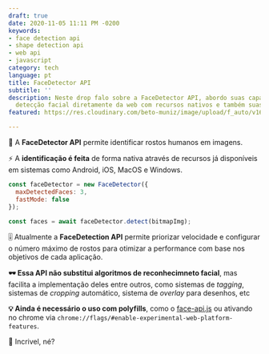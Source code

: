 ```yaml
---
draft: true
date: 2020-11-05 11:11 PM -0200
keywords:
- face detection api
- shape detection api
- web api
- javascript
category: tech
language: pt
title: FaceDetector API
subtitle: ''
description: Neste drop falo sobre a FaceDetector API, abordo suas capacidades para
  detecção facial diretamente da web com recursos nativos e também suas limitações.
featured: https://res.cloudinary.com/beto-muniz/image/upload/f_auto/v1604454186/Titulo_Image_fqqybz.jpg

---
```

🤖 A **FaceDetector API** permite identificar rostos humanos em imagens.

⚡️ A **identificação é feita** de forma nativa através de recursos já disponíveis em sistemas como Android, iOS, MacOS e Windows.

```javascript
const faceDetector = new FaceDetector({
  maxDetectedFaces: 3,
  fastMode: false
});

const faces = await faceDetector.detect(bitmapImg);
```

🎚 Atualmente a **FaceDetection API** permite priorizar velocidade e configurar o número máximo de rostos para otimizar a performance com base nos objetivos de cada aplicação.

**🕶 Essa API não substitui algoritmos de reconhecimneto facial**, mas facilita a implementação deles entre outros, como sistemas de _tagging_, sistemas de _cropping_ automático, sistema de _overlay_ para desenhos, etc

**💡 Ainda é necessário o uso com polyfills**, como o [face-api.js](https://justadudewhohacks.github.io/face-api.js/docs/index.html "face-api.js") ou ativando no chrome via `chrome://flags/#enable-experimental-web-platform-features`.

🤯 Incrivel, né?